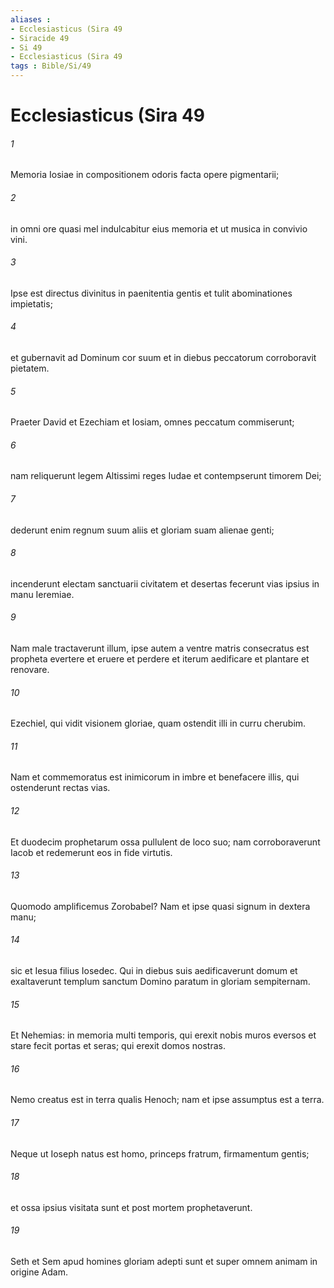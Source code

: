 ```yaml
---
aliases : 
- Ecclesiasticus (Sira 49
- Siracide 49
- Si 49
- Ecclesiasticus (Sira 49
tags : Bible/Si/49
---
```


# Ecclesiasticus (Sira 49

###### 1
Memoria Iosiae in compositionem odoris facta opere pigmentarii;
###### 2
in omni ore quasi mel indulcabitur eius memoria et ut musica in convivio vini.
###### 3
Ipse est directus divinitus in paenitentia gentis et tulit abominationes impietatis;
###### 4
et gubernavit ad Dominum cor suum et in diebus peccatorum corroboravit pietatem.
###### 5
Praeter David et Ezechiam et Iosiam, omnes peccatum commiserunt;
###### 6
nam reliquerunt legem Altissimi reges Iudae et contempserunt timorem Dei;
###### 7
dederunt enim regnum suum aliis et gloriam suam alienae genti;
###### 8
incenderunt electam sanctuarii civitatem et desertas fecerunt vias ipsius in manu Ieremiae.
###### 9
Nam male tractaverunt illum, ipse autem a ventre matris consecratus est propheta evertere et eruere et perdere et iterum aedificare et plantare et renovare.
###### 10
Ezechiel, qui vidit visionem gloriae, quam ostendit illi in curru cherubim.
###### 11
Nam et commemoratus est inimicorum in imbre et benefacere illis, qui ostenderunt rectas vias.
###### 12
Et duodecim prophetarum ossa pullulent de loco suo; nam corroboraverunt Iacob et redemerunt eos in fide virtutis.
###### 13
Quomodo amplificemus Zorobabel? Nam et ipse quasi signum in dextera manu;
###### 14
sic et Iesua filius Iosedec. Qui in diebus suis aedificaverunt domum et exaltaverunt templum sanctum Domino paratum in gloriam sempiternam.
###### 15
Et Nehemias: in memoria multi temporis, qui erexit nobis muros eversos et stare fecit portas et seras; qui erexit domos nostras.
###### 16
Nemo creatus est in terra qualis Henoch; nam et ipse assumptus est a terra.
###### 17
Neque ut Ioseph natus est homo, princeps fratrum, firmamentum gentis;
###### 18
et ossa ipsius visitata sunt et post mortem prophetaverunt.
###### 19
Seth et Sem apud homines gloriam adepti sunt et super omnem animam in origine Adam.

